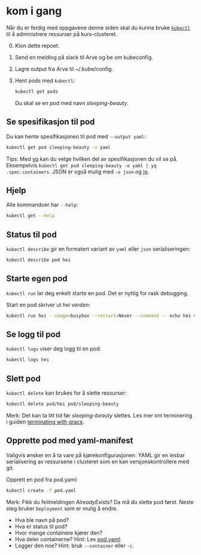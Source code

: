 # kom i gang
Når du er ferdig med oppgavene denne siden skal du kunne bruke
[`kubectl`](https://kubectl.docs.kubernetes.io) til å administrere
ressurser på kurs-clusteret.

0. Klon dette repoet.
1. Send en melding på slack til Arve og be om kubeconfig.
2. Lagre output fra Arve til ~/.kube/config.
3. Hent pods med `kubectl`:

    ```sh
    kubectl get pods
    ```

    Du skal se en pod med navn *sleeping-beauty*.

## Se spesifikasjon til pod
Du kan hente spesifikasjonen til pod med `--output yaml`:

```sh
kubectl get pod sleeping-beauty -o yaml
```

Tips: Med [yq](https://github.com/mikefarah/yq) kan du velge hvilken del av
spesifikasjonen du vil se på. Eksempelvis `kubectl get pod sleeping-beauty -o yaml | yq .spec.containers`.
JSON er også mulig med `-o json` og [jq](https://github.com/stedolan/jq).

## Hjelp
Alle kommandoer har `--help`:

```sh
kubectl get --help
```

## Status til pod
`kubectl describe` gir en formatert variant av `yaml` eller `json` serialiseringen:

```sh
kubectl describe pod hei
```

## Starte egen pod
`kubectl run` lar deg enkelt starte en pod. Det er nyttig for rask debugging.

Start en pod skriver ut *hei verden*:

```sh
kubectl run hei --image=busybox --restart=Never --command -- echo hei verden
```

## Se logg til pod
`kubectl logs` viser deg logg til en pod:

```sh
kubectl logs hei
```

## Slett pod
`kubectl delete` kan brukes for å slette ressurser:

```sh
kubectl delete pod/hei pod/sleeping-beauty
```

Merk: Det kan ta litt tid før *sleeping-beauty* slettes. Les mer om terminering i guiden [terminating with grace](https://cloud.google.com/blog/products/containers-kubernetes/kubernetes-best-practices-terminating-with-grace).

## Opprette pod med yaml-manifest
Valigvis ønsker en å ta vare på kjørekonfigurasjonen. YAML gir en
lesbar serialisering av ressursene i clusteret som en kan versjonskontrollere
med git.

Opprett en pod fra pod.yaml:

```sh
kubectl create -f pod.yaml
```

Merk: Fikk du feilmeldingen *AlreadyExists*? Da må du slette pod først. Neste steg bruker `Deployment` som er mulig å endre.

- Hva ble navn på pod?
- Hva er status til pod?
- Hvor mange containere kjører den?
- Hva deler containerne? Hint: Les [pod.yaml](pod.yaml).
- Logger den noe? Hint: bruk `--container` eller `-c`.
